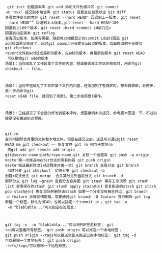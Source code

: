 <code><pre>
git init 创建版本库
git add 添加文件到缓冲区
git commit -m ‘xxx’ 提交到本地仓库
git status 查看当前目录状态
git diff 查看文件变化的内容
git reset --hard HEAD^ 回退到上一版本, git reset --hard HEAD^^ 回退到上上版本,git reset --hard HEAD~100 回退到上100个版本，git reset —hard <commit id前几位>  回退到指定版本
git reflog 查看历史版本，如果有需要，随后可以根据显示的commit id进行回退
git add后如果又修改了，此时git commit只会提交add过的版本，后面修改的不会提交
git checkout -- <file> revert文件到add过或最新的版本，先add的版本，再最新的版本
git reset HEAD <file> 可以撤销git add的版本
场景1：当你改乱了工作区某个文件的内容，想直接丢弃工作区的修改时，用命令git checkout -- file。

场景2：当你不但改乱了工作区某个文件的内容，还添加到了暂存区时，想丢弃修改，分两步，第一步用命令git reset HEAD file，就回到了场景1，第二步按场景1操作。

场景3：已经提交了不合适的修改到版本库时，想要撤销本次提交，参考版本回退一节，不过前提是没有推送到远程库。


git rm 会同时删除仓库里的文件和本地文件，但是在提交之前，还是可以通过git reset HEAD && git checkout —- <file>恢复文件
git rm 相当于本地rm <file> 再git add
git remote add origin git@server-name:path/repo-name.git 关联一个远程库
git push -u origin master第一次推送master分支的所有内容
git push origin master推送最新修改(对远程库非第一次)
git branch 查看分支
git branch <name> 创建分支
git checkout <name> 切换分支
git checkout -b <name> 创建+切换分支
git merge <name> 合并某分支到当前分支
git branch -d <name> 删除分支
git log —graph 查看分支合并图
git stash 保存工作现场
git stash list 查看保存的stash
git stash apply stash@{n} 恢复指定的stash
git stash pop stash@{n} 恢复现场并删除该stash
如果一个分支没有被合并过，git branch -d feature 会被友情提醒，需要通过git branch -D feature 强行删除
git tag <name>新建一个标签，默认为HEAD，也可以指定一个commit id；
git tag -a <tagname> -m "blablabla..."可以指定标签信息；

git tag -s <tagname> -m "blablabla..."可以用PGP签名标签；
git tag可以查看所有标签。
git push origin <tagname>可以推送一个本地标签；
git push origin --tags可以推送全部未推送过的本地标签；
git tag -d <tagname>可以删除一个本地标签；
git push origin :refs/tags/<tagname>可以删除一个远程标签。
</code></pre>